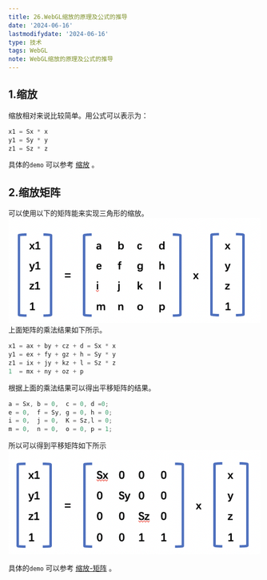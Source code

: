 ```yaml
---
title: 26.WebGL缩放的原理及公式的推导
date: '2024-06-16'
lastmodifydate: '2024-06-16'
type: 技术
tags: WebGL
note: WebGL缩放的原理及公式的推导
---
```


## 1.缩放
缩放相对来说比较简单。用公式可以表示为：
```js
x1 = Sx * x
y1 = Sy * y
z1 = Sz * z
```
具体的`demo` 可以参考 [缩放](https://github.com/tangjie-93/WebGL/blob/main/%E8%B7%9F%E7%9D%80%E5%AE%98%E7%BD%91%E5%AD%A6WebGL%2BWebGL%E7%BC%96%E7%A8%8B%E6%8C%87%E5%8D%97/%E6%97%8B%E8%BD%AC%E5%B9%B3%E7%A7%BB%E5%92%8C%E6%97%8B%E8%BD%AC/demo/%E7%BC%A9%E6%94%BE.html) 。
## 2.缩放矩阵
可以使用以下的矩阵能来实现三角形的缩放。
<img src='../../images/webgl/平移矩阵.png'>
上面矩阵的乘法结果如下所示。

```js
x1 = ax + by + cz + d = Sx * x
y1 = ex + fy + gz + h = Sy * y
z1 = ix + jy + kz + l = Sz * z
1  = mx + ny + oz + p
```
根据上面的乘法结果可以得出平移矩阵的结果。
```js
a = Sx, b = 0,  c = 0, d =0; 
e = 0,  f = Sy, g = 0, h = 0;
i = 0,  j = 0,  K = Sz,l = 0;
m = 0,  n = 0,  o = 0, p = 1;
```
所以可以得到平移矩阵如下所示
<img src='../../images/webgl/缩放矩阵-推导过程.png'>

具体的`demo` 可以参考 [缩放-矩阵](https://github.com/tangjie-93/WebGL/blob/main/%E8%B7%9F%E7%9D%80%E5%AE%98%E7%BD%91%E5%AD%A6WebGL%2BWebGL%E7%BC%96%E7%A8%8B%E6%8C%87%E5%8D%97/%E6%97%8B%E8%BD%AC%E5%B9%B3%E7%A7%BB%E5%92%8C%E6%97%8B%E8%BD%AC/demo/%E7%BC%A9%E6%94%BE-%E7%9F%A9%E9%98%B5.html)  。
<Valine></Valine>